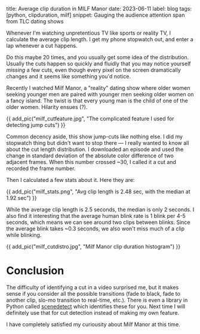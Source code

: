title: Average clip duration in MILF Manor
date: 2023-06-11
label: blog
tags: [python, clipduration, milf]
snippet: Gauging the audience attention span from TLC dating shows

Whenever I'm watching unpretentious TV like sports or reality TV, I calculate the average clip length. I get my phone stopwatch out, and enter a lap whenever a cut happens. 

Do this maybe 20 times, and you usually get some idea of the distribution. Usually the cuts happen so quickly and fluidly that you may notice yourself _missing_ a few cuts, even though every pixel on the screen dramatically changes and it seems like something you'd notice. 

Recently I watched Milf Manor, a "reality" dating show where older women seeking younger men are paired with younger men seeking older women on a fancy island. The twist is that every young man is the child of one of the older women. Hilarity ensues (?). 

{{ add_pic("milf_cutfeature.jpg", "The complicated feature I used for detecting jump cuts") }}

Common decency aside, this show jump-cuts like nothing else. I did my stopwatch thing but didn't want to stop there — I really wanted to know all about the cut length distribution. I downloaded an episode and used the change in standard deviation of the absolute color difference of two adjacent frames. When this number crossed ~30, I called it a cut and recorded the frame number.

Then I calculated a few stats about it. Here they are:

{{ add_pic("milf_stats.png", "Avg clip length is 2.48 sec, with the median at 1.92 sec") }}

While the average clip length is 2.5 seconds, the median is only 2 seconds. I also find it interesting that the average human blink rate is 1 blink per 4-5 seconds, which means we can see around two clips between blinks. Since the average blink takes ~0.3 seconds, we also won't miss much of a clip while blinking.

{{ add_pic("milf_cutdistro.jpg", "Milf Manor clip duration histogram") }}

# Conclusion
The difficulty of identifying a cut in a video surprised me, but it makes sense if you consider all the possible transitions (fade to black, fade to another clip, slo-mo transition to real-time, etc.). There is even a library in Python called [scenedetect](https://pypi.org/project/scenedetect/) which identifies these for you. Next time I will definitely use that for cut detection instead of making my own feature. 

I have completely satisfied my curiousity about Milf Manor at this time. 
